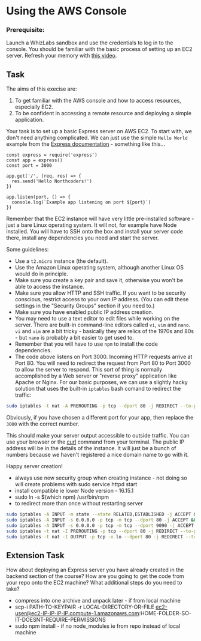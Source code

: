 # Using the AWS Console

### Prerequisite: 
Launch a WhizLabs sandbox and use the credentials to log in to the console. You should be familiar with the basic process of setting up an EC2 server. Refresh your memory with [this video](https://youtu.be/gQOl7ErZglo).

## Task

The aims of this execise are:
1. To get familiar with the AWS console and how to access resources, especially EC2.
1. To be confident in accessing a remote resource and deploying a simple application.

Your task is to set up a basic Express server on AWS EC2.  To start with, we don't need anything complicated. We can just use the simple `Hello World` example from the [Express documentation](https://expressjs.com/en/starter/hello-world.html) - something like this...
```node
const express = require('express')
const app = express()
const port = 3000

app.get('/', (req, res) => {
  res.send('Hello Northcoders!')
})

app.listen(port, () => {
  console.log(`Example app listening on port ${port}`)
})
```

Remember that the EC2 instance will have very little pre-installed software - just a bare Linux operating system. It will not, for example have Node installed. You will have to SSH onto the box and install your server code there, install any dependencies you need and start the server. 

Some guidelines:
 - Use a `t2.micro` instance (the default).
 - Use the Amazon Linux operating system, although another Linux OS would do in principle. 
 - Make sure you create a key pair and save it, otherwise you won't be able to access the instance.
 - Make sure you allow HTTP and SSH traffic. If you want to be security conscious, restrict access to your own IP address. (You can edit these settings in the "Security Groups" section if you need to.)
 - Make sure you have enabled public IP address creation.
 - You may need to use a text editor to edit files while working on the server. There are built-in command-line editors called `vi`, `vim` and `nano`. `vi` and `vim` are a bit tricky - basically they are relics of the 1970s and 80s - but `nano` is probably a bit easier to get used to.
 - Remember that you will have to use `npm` to install the code dependencies.
 - The code above listens on Port 3000. Incoming HTTP requests arrive at Port 80. You will need to redirect the request from Port 80 to Port 3000 to allow the server to respond. This sort of thing is normally accomplished by a Web server or "reverse proxy" application like Apache or Nginx. For our basic purposes, we can use a slightly hacky solution that uses the built-in `iptables` bash comand to redirect the traffic:
```bash
sudo iptables -t nat -A PREROUTING -p tcp --dport 80 -j REDIRECT --to-ports 3000
```
Obviously, if you have chosen a different port for your app, then replace the `3000` with the correct number.

This should make your server output accessible to outside traffic. You can use your browser or the [curl](https://linuxize.com/post/curl-command-examples/) command from your terminal. The public IP address will be in the details of the instance. It will just be a bunch of numbers because we haven't registered a nice domain name to go with it.

Happy server creation!

- always use new security group when creating instance - not doing so will create problems with sudo service httpd start
- install compatible ie lower Node version - 16.15.1
- sudo ln -s $(which npm) /usr/bin/npm
- to redirect more than once without restarting server
```bash
sudo iptables -A INPUT -m state --state RELATED,ESTABLISHED -j ACCEPT && 
sudo iptables -A INPUT -s 0.0.0.0 -p tcp -m tcp --dport 80 -j ACCEPT && 
sudo iptables -A INPUT -s 0.0.0.0 -p tcp -m tcp --dport 9090 -j ACCEPT && 
sudo iptables -t nat -I PREROUTING -p tcp --dport 80 -j REDIRECT --to-ports 9090 && 
sudo iptables -t nat -I OUTPUT -p tcp -o lo --dport 80 -j REDIRECT --to-ports 9090
```

## Extension Task
How about deploying an Express server you have already created in the backend section of the course? How are you going to get the code from your repo onto the EC2 machine? What additional steps do you need to take?

- compress into one archive and unpack later - if from local machine
- scp-i PATH-TO-KEYPAIR -r LOCAL-DIRECTORY-OR-FILE ec2-user@ec2-IP-IP-IP-IP.compute-1.amazonaws.com:HOME-FOLDER-SO-IT-DOESNT-REQUIRE-PERMISSIONS
- sudo npm install - if no node_modules ie from repo instead of local machine
